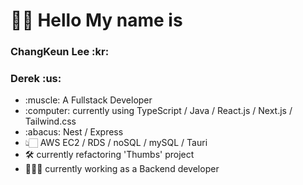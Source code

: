 <h1>🤚🏻 Hello My name is </h1>
<h3>ChangKeun Lee :kr: </h3>
<h3>Derek :us: </h3> 

<table>
<ul>
  <li>:muscle: A Fullstack Developer</li>
  <li>:computer: currently using TypeScript / Java / React.js / Next.js / Tailwind.css</li>
  <li>:abacus: Nest / Express
  <li>👆🏻 AWS EC2 / RDS / noSQL / mySQL / Tauri
  <li>🛠 currently refactoring 'Thumbs' project</li>
  <li>🧑🏽‍💻 currently working as a Backend developer</li>
</ul>
</table>
